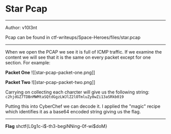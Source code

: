 # Star Pcap
- - -
Author: v10l3nt

Pcap can be found in ctf-writeups/Space-Heroes/files/star.pcap

- - -
When we open the PCAP we see it is full of ICMP traffic. If we examine the content we will see that it is the same on every packet except for one section. For example:

**Packet One**
![[star-pcap-packet-one.png]]

**Packet Two**
![[star-pcap-packet-two.png]]

Carrying on collecting each charcter will give us the following string:
`c2hjdGZ7TDBnMWMtaSQtdGgzLWJlZ2lOTmluZy0wZi13aSRkb019`


Putting this into CyberChef we can decode it. I applied the "magic" recipe which identifies it as a base64 encoded string giving us the flag.

- - -
**Flag**
shctf{L0g1c-i\$-th3-begiNNing-0f-wi\$doM}